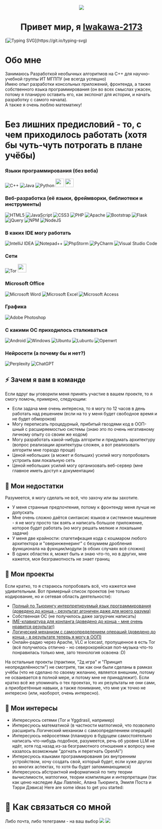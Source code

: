 <div align="center">
  <img src="https://github.com/Iwakawa-2173/Iwakawa-2173/blob/main/poster.gif">
</div>
<h1 align="center">Привет мир, я <a href="https://t.me/A_2173/" target="_blank">Iwakawa-2173</a></h1>

[![Typing SVG](https://readme-typing-svg.demolab.com?font=Fira+Code&weight=500&pause=1000&color=F68FF7&width=480&lines=Разработчик+самого+странного+ПО+в+мире!)](https://git.io/typing-svg)

# Обо мне

Занимаюсь Разработкой необычных алгоритмов на C++ для научно-учебной группы  ИТ МГППУ (не всегда успешно) <br/>
Имею опыт разработки консольных приложений, фронтенда, а также собственного языка программирования (он во всех смыслах ужасен, потому я планирую оставить его, как экспонат для истории, и начать разработку с самого начала).
<br>
А также я очень люблю математику!

# Без лишних предисловий - то, с чем приходилось работать (хотя бы чуть-чуть потрогать в плане учёбы)

### Языки программирования (без веба)
![C++](icons/c++.svg)
![Java](icons/java.svg)
![Python](icons/python.svg)
<img src="icons/pascal.png" width="28" height="28">
<img src="icons/prolog.png" width="28" height="28">

### Веб-разработка (её языки, фреймворки, библиотеки и инструменты)
![HTML5](icons/html.svg)
![JavaScript](icons/js.svg)
![CSS3](icons/css.svg)
![PHP](icons/php.svg)
![Apache](icons/apache.svg)
![Bootstrap](icons/bootstrap.svg)
![Flask](icons/flask.svg)
![jQuery](icons/jquery.svg)
![NPM](icons/npm.svg)
![NodeJS](icons/nodejs.svg)

### В каких IDE могу работать
![IntelliJ IDEA](icons/itellegeidea.svg)
![Notepad++](icons/notepad++.svg)
![PhpStorm](icons/phpshtorm.svg)
![PyCharm](icons/pycharm.svg)
![Visual Studio Code](icons/vscode.svg)

### Сети
![Tor](icons/tor.svg)
<img src="icons/yggdrasil.png" width="28" height="28">

### Microsoft Office
![Microsoft Word](icons/msword.svg)
![Microsoft Excel](icons/msexcel.svg)
![Microsoft Access](icons/msaccess.svg)

### Графика
![Adobe Photoshop](icons/adobephotoshop.svg)

### С какими ОС приходилось сталкиваться
![Android](icons/android.svg)
![Windows](icons/windows.svg)
![Ubuntu](icons/ubuntu.svg)
![Lubuntu](icons/lubuntu.svg)
![Openwrt](icons/openwrt.svg)

### Нейросети (а почему бы и нет?)
![Perplexity](icons/perplexity.svg)
![ChatGPT](icons/chatgpt.svg)

## ⚡ Зачем я вам в команде
Если вдруг вы уговорили меня принять участие в вашем проекте, то я смогу помочь, примерно, следующим:
- Если задача мне очень интересна, то я могу по 12 часов в день работать над решением (если на то у меня будет свободное время и не будет обмороков)
- Могу переписать процедурный, прибитый гвоздями код в ООП-шный с расширяемостью системы (знаю это по очень негативному личному опыту со своим же кодом)
- Могу разработать какой-нибудь алгоритм и придумать архитектуру (вопрос реализации архитектуры сложен, а вот реализовать алгоритм мне гораздо проще)
- Ценой небольших (а может и больших) усилий могу попробовать устроить вам локальную сеть
- Ценой небольших усилий могу организовать веб-сервер (мне главное иметь доступ к документации)

## 🤔 Мои недостатки
Разумеется, я могу сделать не всё, что захочу или вы захотите.
- У меня странные предпочтения, потому к фронтенду меня лучше не допускать
- Мне очень сложно даётся синтаксис языков и системное мышление - я не могу просто так взять и написать большое приложение, которое будет работать (но могу решать мелкие и локальыне задачи)
- У меня две крайности: спагетифкация кода с кошмаром любого архитектора и "оверинженеринг" с безумием дробления функционала на фукнции/модули (в обоих случаях всё сложно)
- В одних областях я, может быть и знаю что-то, но в других, мне кажется, моя безграмотность не знает границ

## 🌱 Мои проекты
Если кратко, то я стараюсь попробовать всё, что кажется мне удивительным. Вот примерный список проектов (не только кодирование, но и сетевая область деятельности):
<ul>
  <li><a href="https://github.com/Iwakawa-2173/Kikkago" target="_blank">Полный по Тьюрингу интерпретируемый язык программирования (доведено до конца - результат агоничен даже для моего разума)</a></li>
  <li>Собственная ОС (не получилось даже загрузчик написать)</li>
  <li><a href="https://github.com/Iwakawa-2173/Huawen-IME-system" target="_blank">IME-клавиатура для конланга (доведено до конца - мне очень нравится результат)</a></li>
  <li><a href="https://github.com/Iwakawa-2173/MR-logical-mechanism" target="_blank">Логический механизм с самоопределением операций (доведено до конца - в результате теперь я могу в ООП)</a></li>
  <li>Онлайн-радио через Apache, VLC и Icecast, пропущенное в есть Tor (всё получилось отлично - но северокорейская поп-музыка что-то понравилась только мне, зато технология освоена :D)</li>
</ul>

На остальные проекты (практики, "2д игра" и "Принцип неопределённости") не смотрите, так как они были сделаны в рамках учёбы (что не сделано по своему желанию, является внешним, потому не осваивается в полной мере, и потому мне не принадлежит).
Если кратко всё же упоминать о тех проектах, то их результаты не они сами, а приобретённые навыки, а также понимание, что мне уж точно не интересно (или, наоборот, очень интересно).

## 🔭 Мои интересы
- Интересуюсь сетями (Tor и Yggdrasil, например)
- Интересуюсь математикой (в частности матлогикой, что позволило расширить Логический механизм с самоопределением операций)
- Интересуюсь нейросетями (планирую в будущем самостоятельно написать что-нибудь подобное, разумеется, речь об уровне LLM не идёт, хотя год назад из-за безграмотного отношения к вопросу мне казалось возможным "догнать и перегнать OpenAI")
- Интересуюсь языками программирования (их внутренним устройством, хочу создать свой, который будет, если хуже других во многих аспектах, то хотя бы будет запоминающимся)
- Интересуюсь абстрактной информатикой по типу теории вычислимости, матлогики, теории компиляции и интерпретации (так как ценю наследие Ады Лавлейс, Алана Тьюринга, Эмиля Поста и Тэрри Дэвиса)
Here are some ideas to get you started:

# 💬 Как связаться со мной
Либо почта, либо телеграмм - на ваш выбор
<a href="https://t.me/A_2173/" target="_blank"><img src="icons/Telegram_2019_Logo.svg"></a>
<a href="iwakawauchu@gmail.com" target="_blank"><img src="icons/Gmail_icon_(2020).svg"></a>
